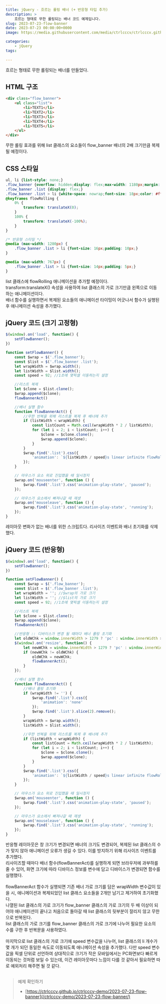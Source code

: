 ```yaml
---
title: jQuery - 흐르는 롤링 배너 (+ 반응형 타입 추가)
description: >  
    흐르는 형태로 무한 롤링되는 배너 코드 예제입니다.
slug: 2023-07-23-flow-banner
date: 2023-07-23 00:00:00+0000
image: https://media.githubusercontent.com/media/ctrlcccv/ctrlcccv.github.io/master/assets/img/post/flow-banner.webp

categories:
    - jQuery
tags:
    
---
```

흐르는 형태로 무한 롤링되는 배너를 만들었다.  

## HTML 구조
```html
<div class="flow_banner">
    <ul class="list">
        <li>TEXT1</li>
        <li>TEXT2</li>
        <li>TEXT3</li>
        <li>TEXT4</li>
        <li>TEXT5</li>
    </ul>
</div>
```
무한 롤링 효과를 위해 list 클래스의 요소들이 flow_banner 배너의 2배 크기만큼 복제될 예정이다.  

## CSS 스타일
```css
ul, li {list-style: none;}
.flow_banner {overflow: hidden;display: flex;max-width: 1180px;margin: 30px auto;background: #000;}
.flow_banner .list {display: flex;}
.flow_banner .list > li {white-space: nowrap;font-size: 18px;color: #fff;padding: 20px;}
@keyframes flowRolling {
    0% {
        transform: translateX(0);
    }
    100% {
        transform: translateX(-100%);
    }
}

/* 반응형 스타일 */
@media (max-width: 1280px) {
    .flow_banner .list > li {font-size: 16px;padding: 10px;}
}

@media (max-width: 767px) {
    .flow_banner .list > li {font-size: 14px;padding: 5px;}
}
```
list 클래스에 flowRolling 애니메이션을 추가할 예정이다.  
transform:translateX() 속성을 사용하여 list 클래스의 가로 크기만큼 왼쪽으로 이동하는 애니메이션이다.  
배너 함수를 실행하면서 복제된 요소들의 애니메이션 타이밍이 어긋나서 함수가 실행된 후 애니메이션 속성을 추가했다.  

## jQuery 코드 (크기 고정형)
```js
$(window).on('load', function() {
    setFlowBanner();
})

function setFlowBanner() {
    const $wrap = $('.flow_banner');
    const $list = $('.flow_banner .list');
    let wrapWidth = $wrap.width();
    let listWidth = $list.width();
    const speed = 92; //1초에 몇픽셀 이동하는지 설정

    //리스트 복제
    let $clone = $list.clone();
    $wrap.append($clone);
    flowBannerAct()

    //배너 실행 함수
    function flowBannerAct() {
        //무한 반복을 위해 리스트를 복제 후 배너에 추가
        if (listWidth < wrapWidth) {
            const listCount = Math.ceil(wrapWidth * 2 / listWidth);
            for (let i = 2; i < listCount; i++) {
                $clone = $clone.clone();
                $wrap.append($clone);
            }
        }
        $wrap.find('.list').css({
            'animation': `${listWidth / speed}s linear infinite flowRolling`
        });
    }

    // 마우스가 요소 위로 진입했을 때 일시정지
    $wrap.on('mouseenter', function () {
        $wrap.find('.list').css('animation-play-state', 'paused');
    });

    // 마우스가 요소에서 빠져나갈 때 재생
    $wrap.on('mouseleave', function () {
        $wrap.find('.list').css('animation-play-state', 'running');
    });
}
```
레이아웃 변화가 없는 배너를 위한 스크립트다. 리사이즈 이벤트와 배너 초기화를 삭제했다.  

<script async src="https://pagead2.googlesyndication.com/pagead/js/adsbygoogle.js?client=ca-pub-8535540836842352" crossorigin="anonymous"></script>
<ins class="adsbygoogle"
     style="display:block; text-align:center;"
     data-ad-layout="in-article"
     data-ad-format="fluid"
     data-ad-client="ca-pub-8535540836842352"
     data-ad-slot="2974559225"></ins>
<script>
     (adsbygoogle = window.adsbygoogle || []).push({});
</script>

## jQuery 코드 (반응형)
```js
$(window).on('load', function() {
    setFlowBanner();
})

function setFlowBanner() {
    const $wrap = $('.flow_banner');
    const $list = $('.flow_banner .list');
    let wrapWidth = ''; //$wrap의 가로 크기
    let listWidth = ''; //$list의 가로 크기
    const speed = 92; //1초에 몇픽셀 이동하는지 설정

    //리스트 복제
    let $clone = $list.clone();
    $wrap.append($clone);
    flowBannerAct()

    //반응형 :: 디바이스가 변경 될 때마다 배너 롤링 초기화
    let oldWChk = window.innerWidth > 1279 ? 'pc' : window.innerWidth > 767 ? 'ta' : 'mo';
    $(window).on('resize', function() {
        let newWChk = window.innerWidth > 1279 ? 'pc' : window.innerWidth > 767 ? 'ta' : 'mo';
        if (newWChk != oldWChk) {
            oldWChk = newWChk;
            flowBannerAct();
        }
    });

    //배너 실행 함수
    function flowBannerAct() {
        //배너 롤링 초기화
        if (wrapWidth != '') {
            $wrap.find('.list').css({
                'animation': 'none'
            });
            $wrap.find('.list').slice(2).remove();
        }
        wrapWidth = $wrap.width();
        listWidth = $list.width();

        //무한 반복을 위해 리스트를 복제 후 배너에 추가
        if (listWidth < wrapWidth) {
            const listCount = Math.ceil(wrapWidth * 2 / listWidth);
            for (let i = 2; i < listCount; i++) {
                $clone = $clone.clone();
                $wrap.append($clone);
            }
        }
        $wrap.find('.list').css({
            'animation': `${listWidth / speed}s linear infinite flowRolling`
        });
    }

    // 마우스가 요소 위로 진입했을 때 일시정지
    $wrap.on('mouseenter', function () {
        $wrap.find('.list').css('animation-play-state', 'paused');
    });

    // 마우스가 요소에서 빠져나갈 때 재생
    $wrap.on('mouseleave', function () {
        $wrap.find('.list').css('animation-play-state', 'running');
    });
}
```
반응형 레이아웃은 창 크기가 변경되면 배너의 크기도 변경되어, 복제된 list 클래스의 수가 맞지 않아 애니메이션 오류가 생길 수 있다. 이를 방지하기 위해 리사이즈 이벤트를 추가했다.  
리사이즈할 때마다 배너 함수(flowBannerAct)를 실행하게 되면 브라우저에 과부하를 줄 수 있어, 화면 크기에 따라 디바이스 정보를 변수에 담고 디바이스가 변경되면 함수를 실행했다.  
<br>
flowBannerAct 함수가 실행되면 기존 배너 가로 크기를 담은 wrapWidth 변수값이 있을 시, 애니메이션과 복제되었던 list 클래스 요소들을 2개만 남기고 제거하여 초기화했다.  
나열된 list 클래스의 가로 크기가 flow_banner 클래스의 가로 크기의 두 배 이상이 되어야 애니메이션이 끝나고 처음으로 돌아갈 때 list 클래스의 뒷부분이 잘리지 않고 무한으로 반복된다.  
list 클래스의 가로 크기를 flow_banner 클래스의 가로 크기에 나누어 필요한 요소의 수를 구한 후 반복문을 사용하였다.  
<br>
마지막으로 list 클래스의 가로 크기에 speed 변수값을 나누어, list 클래스의 li 개수가 몇 개가 되던 동일한 속도로 이동되도록 애니메이션 속성을 추가했다. 다만 speed 변수값을 픽셀 단위로 선언하여 상대적으로 크기가 작은 모바일에서는 PC화면보다 빠르게 이동되는 것처럼 보일 수 있는데, 이건 레이아웃마다 느낌이 다를 것 같아서 필요하면 따로 예외처리 해주면 될 것 같다.  
<br>


> 예제 확인하기 
> * [https://ctrlcccv.github.io/ctrlcccv-demo/2023-07-23-flow-banner](/ctrlcccv-demo/2023-07-23-flow-banner/)  